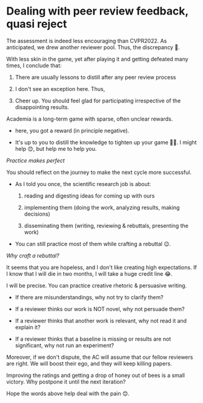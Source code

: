 # Dealing with peer review feedback, quasi reject

The assessment is indeed less encouraging than CVPR2022. As anticipated, we drew another reviewer pool. Thus, the discrepancy 🥲.

With less skin in the game, yet after playing it and getting defeated many times, I conclude that:

1. There are usually lessons to distill after any peer review process

2. I don't see an exception here. Thus,

3. Cheer up. You should feel glad for participating irrespective of the disappointing results.

Academia is a long-term game with sparse, often unclear rewards.

- here, you got a reward (in principle negative).

- It's up to you to distill the knowledge to tighten up your game 🙂💪. I might help 😊, but help me to help you.

_Practice makes perfect_

You should reflect on the journey to make the next cycle more successful.

- As I told you once, the scientific research job is about:

    1. reading and digesting ideas for coming up with ours

    2. implementing them (doing the work, analyzing results, making decisions)

    3. disseminating them (writing, reviewing & rebuttals, presenting the work)

- You can still practice most of them while crafting a rebuttal 😉.

_Why craft a rebuttal?_

It seems that you are hopeless, and I don't like creating high expectations. If I know that I will die in two months, I will take a huge credit line 😂.

I will be precise. You can practice creative rhetoric & persuasive writing.

- If there are misunderstandings, why not try to clarify them?

- If a reviewer thinks our work is NOT novel, why not persuade them?

- If a reviewer thinks that another work is relevant, why not read it and explain it?

- If a reviewer thinks that a baseline is missing or results are not significant, why not run an experiment?

Moreover, if we don't dispute, the AC will assume that our fellow reviewers are right. We will boost their ego, and they will keep killing papers.

Improving the ratings and getting a drop of honey out of bees is a small victory. Why postpone it until the next iteration?

Hope the words above help deal with the pain 😊.
